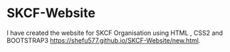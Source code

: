 # SKCF-Website
I have created the website for SKCF Organisation using HTML , CSS2 and BOOTSTRAP3
 https://shefu577.github.io/SKCF-Website/new.html.
